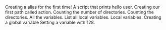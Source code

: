 Creating a alias for the first time!
A script that prints hello user.
Creating our first path called action.
Counting the number of directories.
Counting the directories.
All the variables.
List all local variables.
Local variables.
Creating a global variable
Setting a variable with 128.
